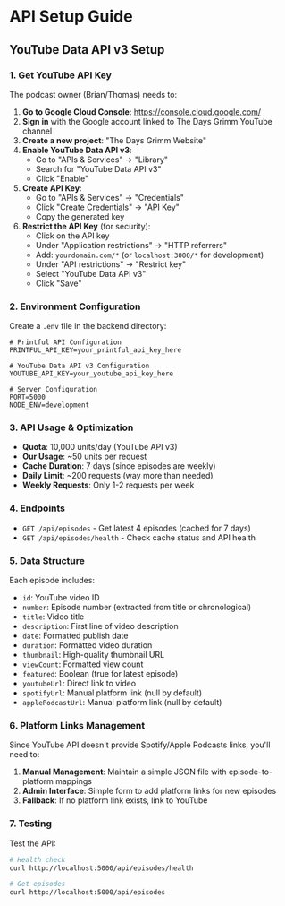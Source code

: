 # API Setup Guide

## YouTube Data API v3 Setup

### 1. Get YouTube API Key

The podcast owner (Brian/Thomas) needs to:

1. **Go to Google Cloud Console**: https://console.cloud.google.com/
2. **Sign in** with the Google account linked to The Days Grimm YouTube channel
3. **Create a new project**: "The Days Grimm Website"
4. **Enable YouTube Data API v3**:
   - Go to "APIs & Services" → "Library"
   - Search for "YouTube Data API v3"
   - Click "Enable"
5. **Create API Key**:
   - Go to "APIs & Services" → "Credentials"
   - Click "Create Credentials" → "API Key"
   - Copy the generated key
6. **Restrict the API Key** (for security):
   - Click on the API key
   - Under "Application restrictions" → "HTTP referrers"
   - Add: `yourdomain.com/*` (or `localhost:3000/*` for development)
   - Under "API restrictions" → "Restrict key"
   - Select "YouTube Data API v3"
   - Click "Save"

### 2. Environment Configuration

Create a `.env` file in the backend directory:

```env
# Printful API Configuration
PRINTFUL_API_KEY=your_printful_api_key_here

# YouTube Data API v3 Configuration
YOUTUBE_API_KEY=your_youtube_api_key_here

# Server Configuration
PORT=5000
NODE_ENV=development
```

### 3. API Usage & Optimization

- **Quota**: 10,000 units/day (YouTube API v3)
- **Our Usage**: ~50 units per request
- **Cache Duration**: 7 days (since episodes are weekly)
- **Daily Limit**: ~200 requests (way more than needed)
- **Weekly Requests**: Only 1-2 requests per week

### 4. Endpoints

- `GET /api/episodes` - Get latest 4 episodes (cached for 7 days)
- `GET /api/episodes/health` - Check cache status and API health

### 5. Data Structure

Each episode includes:
- `id`: YouTube video ID
- `number`: Episode number (extracted from title or chronological)
- `title`: Video title
- `description`: First line of video description
- `date`: Formatted publish date
- `duration`: Formatted video duration
- `thumbnail`: High-quality thumbnail URL
- `viewCount`: Formatted view count
- `featured`: Boolean (true for latest episode)
- `youtubeUrl`: Direct link to video
- `spotifyUrl`: Manual platform link (null by default)
- `applePodcastUrl`: Manual platform link (null by default)

### 6. Platform Links Management

Since YouTube API doesn't provide Spotify/Apple Podcasts links, you'll need to:

1. **Manual Management**: Maintain a simple JSON file with episode-to-platform mappings
2. **Admin Interface**: Simple form to add platform links for new episodes
3. **Fallback**: If no platform link exists, link to YouTube

### 7. Testing

Test the API:
```bash
# Health check
curl http://localhost:5000/api/episodes/health

# Get episodes
curl http://localhost:5000/api/episodes
```
